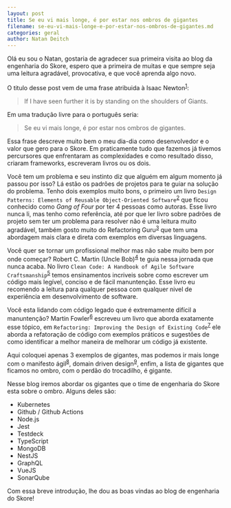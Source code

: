 ```yaml
---
layout: post
title: Se eu vi mais longe, é por estar nos ombros de gigantes
filename: se-eu-vi-mais-longe-e-por-estar-nos-ombros-de-gigantes.md
categories: geral
author: Natan Deitch
---
```


Olá eu sou o Natan, gostaria de agradecer sua primeira visita ao blog da engenharia
do Skore, espero que a primeira de muitas e que sempre seja uma leitura agradável,
provocativa, e que você aprenda algo novo.

O titulo desse post vem de uma frase atribuida à Isaac Newton<sup>[1]</sup>:

> If I have seen further it is by standing on the shoulders of Giants.

Em uma tradução livre para o português seria:

> Se eu vi mais longe, é por estar nos ombros de gigantes.

Essa frase descreve muito bem o meu dia-dia como desenvolvedor e o valor que gero
para o Skore. Em praticamente tudo que fazemos já tivemos percursores que enfrentaram
as complexidades e como resultado disso, criaram frameworks, escreveram livros ou os dois.

Você tem um problema e seu instinto diz que alguém em algum momento já passou por isso? Lá
estão os padrões de projetos para te guiar na solução do problema. Tenho dois exemplos muito
bons, o primeiro um livro `Design Patterns: Elements of Reusable Object-Oriented Software`<sup>[2]</sup> que
ficou conhecido como _Gang of Four_ por ter 4 pessoas como autoras. Esse livro nunca li, mas
tenho como referência, até por que ler livro sobre padrões de projeto sem ter um problema para
resolver não é uma leitura muito agradável, também gosto muito do Refactoring Guru<sup>[3]</sup>
que tem uma abordagem mais clara e direta com exemplos em diversas linguagens.

Você quer se tornar um profissional melhor mas não sabe muito bem por onde começar? Robert C. Martin (Uncle Bob)<sup>[4]</sup>
te guia nessa jornada que nunca acaba. No livro `Clean Code: A Handbook of Agile Software Craftsmanship`<sup>[5]</sup>
temos ensinamentos incriveis sobre como escrever um código mais legível, conciso e
de fácil manuntenção. Esse livro eu recomendo a leitura para qualquer pessoa
com qualquer nivel de experiência em desenvolvimento de software.

Você esta lidando com código legado que é extremamente difícil a manuntenção? Martin Fowler<sup>[6]</sup>
escreveu um livro que aborda exatamente esse tópico, em `Refactoring: Improving the Design of Existing Code`<sup>[7]</sup>
ele aborda a refatoração de código com exemplos práticos e sugestões de como identificar
a melhor maneira de melhorar um código já existente.

Aqui coloquei apenas 3 exemplos de gigantes, mas podemos ir mais longe com
o manifesto ágil<sup>[8]</sup>, domain driven design<sup>[9]</sup>, enfim, a lista
de gigantes que ficamos no ombro, com o perdão do trocadilho, é gigante.

Nesse blog iremos abordar os gigantes que o time de engenharia do Skore esta
sobre o ombro. Alguns deles são:

- Kubernetes
- Github / Github Actions
- Node.js
- Jest
- Testdeck
- TypeScript
- MongoDB
- NestJS
- GraphQL
- VueJS
- SonarQube

Com essa breve introdução, lhe dou as boas vindas ao blog de engenharia do Skore!

[1]: https://en.wikipedia.org/wiki/Standing_on_the_shoulders_of_giants
[2]: https://www.amazon.com.br/Design-Patterns-Object-Oriented-Addison-Wesley-Professional-ebook/dp/B000SEIBB8
[3]: https://refactoring.guru/
[4]: https://en.wikipedia.org/wiki/Robert_C._Martin
[5]: https://www.amazon.com.br/Clean-Code-Handbook-Software-Craftsmanship-ebook/dp/B001GSTOAM
[6]: https://martinfowler.com/aboutMe.html
[7]: https://martinfowler.com/books/refactoring.html
[8]: https://agilemanifesto.org/iso/ptbr/manifesto.html
[9]: https://www.amazon.com.br/Domain-Driven-Design-Tackling-Complexity-Software/dp/0321125215/ref=asc_df_0321125215
